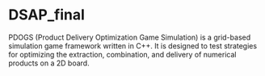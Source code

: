 # DSAP_final
PDOGS (Product Delivery Optimization Game Simulation) is a grid-based simulation game framework written in C++. It is designed to test strategies for optimizing the extraction, combination, and delivery of numerical products on a 2D board.
